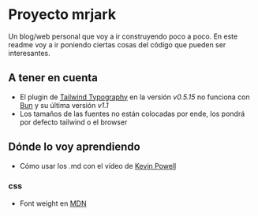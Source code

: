 # Proyecto mrjark

Un blog/web personal que voy a ir construyendo poco a poco.
En este readme voy a ir poniendo ciertas cosas del código que pueden ser interesantes.

## A tener en cuenta

- El plugin de [Tailwind Typography](https://github.com/tailwindlabs/tailwindcss-typography) en la versión *v0.5.15* no funciona con [Bun](https://bun.sh/) y su última versión *v1.1*
- Los tamaños de las fuentes no están colocadas por ende, los pondrá por defecto tailwind o el browser

## Dónde lo voy aprendiendo

- Cómo usar los .md con el vídeo de [Kevin Powell](https://www.youtube.com/watch?v=acgIGT0J99U&t=328s)

### css

- Font weight en [MDN](https://developer.mozilla.org/en-US/docs/Web/CSS/@font-face/font-weight#common_weight_name_mapping)